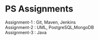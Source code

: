 # PS Assignments
Assignment-1 : Git, Maven, Jenkins<br/>
Assignment-2 : UML, PostgreSQL,MongoDB<br/>
Assignment-3 : Java
